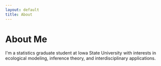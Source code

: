 ```yaml
---
layout: default
title: About
---
```


# About Me

I'm a statistics graduate student at Iowa State University with interests in ecological modeling, inference theory, and interdisciplinary applications.
